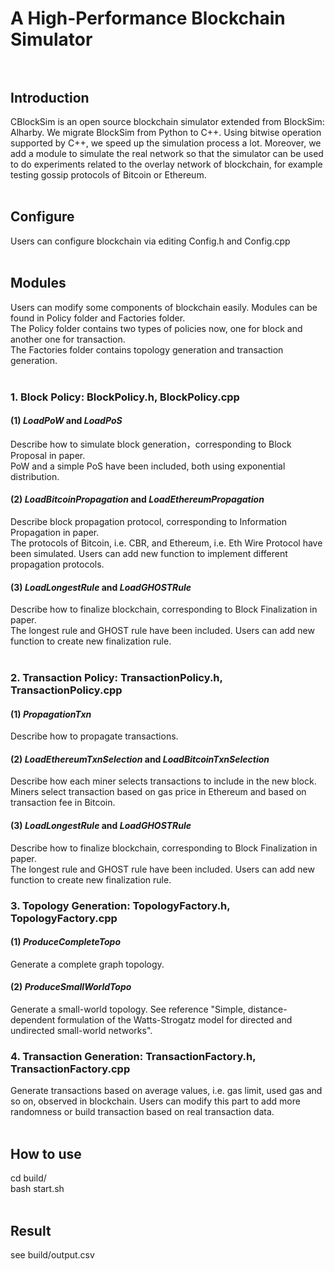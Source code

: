 # A High-Performance Blockchain Simulator</br></br>

## Introduction</br>
CBlockSim is an open source blockchain simulator extended from BlockSim: Alharby. We migrate BlockSim from Python to C++. Using bitwise operation supported by C++, we speed up the simulation process a lot. Moreover, we add a module to simulate the real network so that the simulator can be used to do experiments related to the overlay network of blockchain, for example testing gossip protocols of Bitcoin or Ethereum.</br></br>

## Configure</br>
Users can configure blockchain via editing Config.h and Config.cpp</br></br>

## Modules</br>
Users can modify some components of blockchain easily. Modules can be found in Policy folder and Factories folder.</br>
The Policy folder contains two types of policies now, one for block and another one for transaction.</br>
The Factories folder contains topology generation and transaction generation.</br></br>

### 1. Block Policy: BlockPolicy.h, BlockPolicy.cpp</br>
#### (1) *LoadPoW* and *LoadPoS*</br>
Describe how to simulate block generation，corresponding to Block Proposal in paper.<br>
PoW and a simple PoS have been included, both using exponential distribution.<br>
#### (2) *LoadBitcoinPropagation* and *LoadEthereumPropagation*</br>
Describe block propagation protocol, corresponding to Information Propagation in paper.<br>
The protocols of Bitcoin, i.e. CBR, and Ethereum, i.e. Eth Wire Protocol have been simulated. Users can add new function to implement different propagation protocols.<br>
#### (3) *LoadLongestRule* and *LoadGHOSTRule* </br>
Describe how to finalize blockchain, corresponding to Block Finalization in paper. </br>
The longest rule and GHOST rule have been included. Users can add new function to create new finalization rule.<br><br>

### 2. Transaction Policy: TransactionPolicy.h, TransactionPolicy.cpp</br>
#### (1) *PropagationTxn*</br>
Describe how to propagate transactions.<br>
#### (2) *LoadEthereumTxnSelection* and *LoadBitcoinTxnSelection*</br>
Describe how each miner selects transactions to include in the new block.</br>
Miners select transaction based on gas price in Ethereum and based on transaction fee in Bitcoin. </br>
#### (3) *LoadLongestRule* and *LoadGHOSTRule* </br>
Describe how to finalize blockchain, corresponding to Block Finalization in paper. </br>
The longest rule and GHOST rule have been included. Users can add new function to create new finalization rule.</br>

### 3. Topology Generation: TopologyFactory.h, TopologyFactory.cpp</br>

#### (1) *ProduceCompleteTopo*</br>
Generate a complete graph topology.<br>
#### (2) *ProduceSmallWorldTopo*</br>
Generate a small-world topology. See reference "Simple, distance-dependent formulation of the Watts-Strogatz model for directed and undirected small-world networks".
<br>
### 4. Transaction Generation: TransactionFactory.h, TransactionFactory.cpp</br>

Generate transactions based on average values, i.e. gas limit, used gas and so on, observed in blockchain. Users can modify this part to add more randomness or build transaction based on real transaction data. <br><br>

## How to use</br>
cd build/<br>
bash start.sh</br></br>

## Result </br>
see build/output.csv

